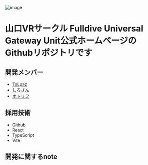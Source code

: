 ![image](https://github.com/user-attachments/assets/da77d1b3-786c-4822-9878-83f82b4bd498)

# 山口VRサークル Fulldive Universal Gateway Unit公式ホームページのGithubリポジトリです

## 開発メンバー
- [ToLpaz](https://x.com/T_yao_K)
- [しろさん](https://x.com/ksr03_dev)
- [オトリフ](https://x.com/Otoriff_VR)

## 採用技術
- Github
- React
- TypeScript
- Vite

## 開発に関するnote
